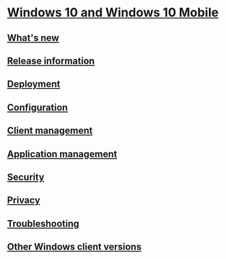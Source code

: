 # [Windows 10 and Windows 10 Mobile](index.md)
## [What's new](/windows/whats-new)
## [Release information](/windows/release-information)
## [Deployment](/windows/deployment)
## [Configuration](/windows/configuration)
## [Client management](/windows/client-management)
## [Application management](/windows/application-management)
## [Security](/windows/security)
## [Privacy](/windows/privacy)
## [Troubleshooting](/windows/client-management/windows-10-support-solutions)
## [Other Windows client versions](https://docs.microsoft.com/previous-versions/windows)